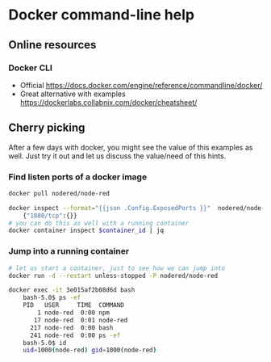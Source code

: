 # Docker command-line help

## Online resources

### Docker CLI
* Official
https://docs.docker.com/engine/reference/commandline/docker/
* Great alternative with examples
https://dockerlabs.collabnix.com/docker/cheatsheet/


## Cherry picking
After a few days with docker, you might see the value of this examples as well.
Just try it out and let us discuss the value/need of this hints.

### Find listen ports of a docker image
```bash
docker pull nodered/node-red

docker inspect --format="{{json .Config.ExposedPorts }}"  nodered/node-red
	{"1880/tcp":{}}
# you can do this as well with a running container
docker container inspect $container_id | jq
```

### Jump into a running container 
```bash 
# let us start a container, just to see how we can jump into
docker run -d --restart unless-stopped -P nodered/node-red

docker exec -it 3e015af2b08d6d bash
	bash-5.0$ ps -ef
	PID   USER     TIME  COMMAND
	    1 node-red  0:00 npm
	   17 node-red  0:01 node-red
	  217 node-red  0:00 bash
	  241 node-red  0:00 ps -ef
	bash-5.0$ id
	uid=1000(node-red) gid=1000(node-red)
```

<!--stackedit_data:
eyJoaXN0b3J5IjpbLTEwMzQzMTg4NSwtODU3ODIzNjAxXX0=
-->